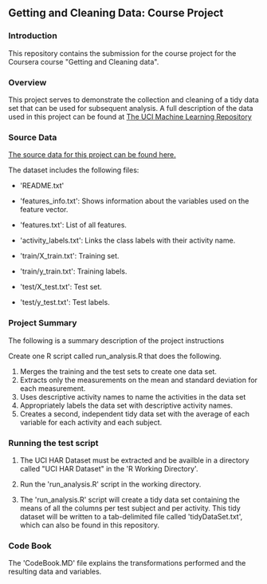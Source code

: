 
## Getting and Cleaning Data: Course Project

### Introduction
This repository contains the submission for the course project for the Coursera course "Getting and Cleaning data".

### Overview
This project serves to demonstrate the collection and cleaning of a tidy data set that can be used for subsequent analysis. A full description of the data used in this project can be found at [The UCI Machine Learning Repository](http://archive.ics.uci.edu/ml/datasets/Human+Activity+Recognition+Using+Smartphones)

### Source Data
[The source data for this project can be found here.](https://d396qusza40orc.cloudfront.net/getdata%2Fprojectfiles%2FUCI%20HAR%20Dataset.zip)

The dataset includes the following files:

* 'README.txt'

* 'features_info.txt': Shows information about the variables used on the feature vector.

* 'features.txt': List of all features.

* 'activity_labels.txt': Links the class labels with their activity name.

* 'train/X_train.txt': Training set.

* 'train/y_train.txt': Training labels.

* 'test/X_test.txt': Test set.

* 'test/y_test.txt': Test labels.

### Project Summary
The following is a summary description of the project instructions

Create one R script called run_analysis.R that does the following. 
1. Merges the training and the test sets to create one data set.
2. Extracts only the measurements on the mean and standard deviation for each measurement. 
3. Uses descriptive activity names to name the activities in the data set
4. Appropriately labels the data set with descriptive activity names. 
5. Creates a second, independent tidy data set with the average of each variable for each activity and each subject. 

### Running the test script

1. The UCI HAR Dataset must be extracted and be availble in a directory called "UCI HAR Dataset" in the 'R Working Directory'.

2. Run the 'run_analysis.R' script in the working directory.

3. The 'run_analysis.R' script will create a tidy data set containing the means of all the columns per test subject and per activity.  This tidy dataset will be written to a tab-delimited file called 'tidyDataSet.txt', which can also be found in this repository.
 
### Code Book
The 'CodeBook.MD' file explains the transformations performed and the resulting data and variables.

